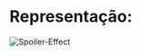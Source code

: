 # Representação:

![Spoiler-Effect](https://github.com/user-attachments/assets/3de8baf5-cb16-475d-96aa-e5751d1cacfd)

